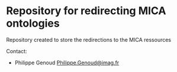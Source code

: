 Repository for redirecting MICA ontologies
===================

Repository created to store the redirections to the MICA ressources

Contact: 
 
* Philippe Genoud <Philippe.Genoud@imag.fr>
